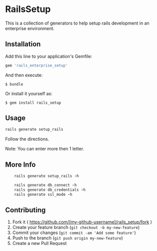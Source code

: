 # RailsSetup

This is a collection of generators to help setup rails development in an enterprise environment.

## Installation

Add this line to your application's Gemfile:

```ruby
gem 'rails_enterprise_setup'
```

And then execute:

    $ bundle

Or install it yourself as:

    $ gem install rails_setup

## Usage

```ruby
rails generate setup_rails
```
Follow the directions.

Note: You can enter more then 1 letter.

## More Info

```ruby
    rails generate setup_rails -h

    rails generate db_connect -h
    rails generate db_credentials -h
    rails generate ssl_mode -h
```

## Contributing

1. Fork it ( https://github.com/[my-github-username]/rails_setup/fork )
2. Create your feature branch (`git checkout -b my-new-feature`)
3. Commit your changes (`git commit -am 'Add some feature'`)
4. Push to the branch (`git push origin my-new-feature`)
5. Create a new Pull Request
